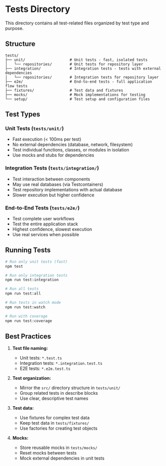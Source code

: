 # Tests Directory

This directory contains all test-related files organized by test type and purpose.

## Structure

```
tests/
├── unit/                    # Unit tests - fast, isolated tests
│   └── repositories/        # Unit tests for repository layer
├── integration/             # Integration tests - tests with external dependencies
│   └── repositories/        # Integration tests for repository layer
├── e2e/                     # End-to-end tests - full application flow tests
├── fixtures/                # Test data and fixtures
├── mocks/                   # Mock implementations for testing
└── setup/                   # Test setup and configuration files
```

## Test Types

### Unit Tests (`tests/unit/`)
- Fast execution (< 100ms per test)
- No external dependencies (database, network, filesystem)
- Test individual functions, classes, or modules in isolation
- Use mocks and stubs for dependencies

### Integration Tests (`tests/integration/`)
- Test interaction between components
- May use real databases (via Testcontainers)
- Test repository implementations with actual database
- Slower execution but higher confidence

### End-to-End Tests (`tests/e2e/`)
- Test complete user workflows
- Test the entire application stack
- Highest confidence, slowest execution
- Use real services when possible

## Running Tests

```bash
# Run only unit tests (fast)
npm test

# Run only integration tests
npm run test:integration

# Run all tests
npm run test:all

# Run tests in watch mode
npm run test:watch

# Run with coverage
npm run test:coverage
```

## Best Practices

1. **Test file naming:**
   - Unit tests: `*.test.ts`
   - Integration tests: `*.integration.test.ts`
   - E2E tests: `*.e2e.test.ts`

2. **Test organization:**
   - Mirror the `src/` directory structure in `tests/unit/`
   - Group related tests in describe blocks
   - Use clear, descriptive test names

3. **Test data:**
   - Use fixtures for complex test data
   - Keep test data in `tests/fixtures/`
   - Use factories for creating test objects

4. **Mocks:**
   - Store reusable mocks in `tests/mocks/`
   - Reset mocks between tests
   - Mock external dependencies in unit tests
